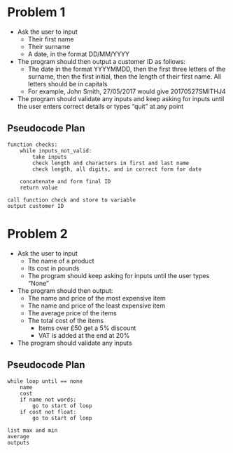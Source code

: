 # Problem 1

- Ask the user to input
    - Their first name
    - Their surname
    - A date, in the format DD/MM/YYYY
- The program should then output a customer ID as follows:
    - The date in the format YYYYMMDD, then the first three letters of the
    surname, then the first initial, then the length of their first name. All letters
    should be in capitals
    - For example, John Smith, 27/05/2017 would give 20170527SMITHJ4
- The program should validate any inputs and keep asking for inputs until the user
enters correct details or types “quit” at any point

## Pseudocode Plan
```
function checks:
    while inputs_not_valid:
        take inputs 
        check length and characters in first and last name
        check length, all digits, and in correct form for date
        
    concatenate and form final ID
    return value
    
call function check and store to variable
output customer ID
```

# Problem 2
- Ask the user to input
    - The name of a product
    - Its cost in pounds
    - The program should keep asking for inputs until the user types “None”
- The program should then output:
    - The name and price of the most expensive item
    - The name and price of the least expensive item
    - The average price of the items
    - The total cost of the items
        - Items over £50 get a 5% discount
        - VAT is added at the end at 20%
- The program should validate any inputs


## Pseudocode Plan
```
while loop until == none
    name
    cost
    if name not words:
        go to start of loop
    if cost not float:
        go to start of loop
    
list max and min
average
outputs
```
